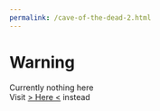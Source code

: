 ```yaml
---
permalink: /cave-of-the-dead-2.html
---
```


# Warning
Currently nothing here
\
Visit [> Here <](https://pikakid98games.wordpress.com/caveofthedead2) instead